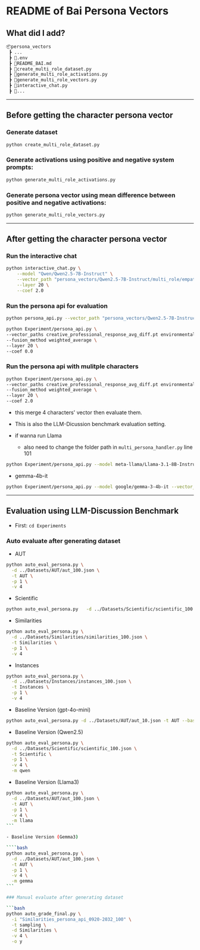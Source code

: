 # README of Bai Persona Vectors

## What did I add?

```bash
📦persona_vectors
 ┣ ...
 ┣ 📜.env
 ┣ 📜README_BAI.md
 ┣ 📜create_multi_role_dataset.py
 ┣ 📜generate_multi_role_activations.py
 ┣ 📜generate_multi_role_vectors.py
 ┣ 📜interactive_chat.py
 ┣ 📜...
```

---

## Before getting the character persona vector

### Generate dataset

```bash
python create_multi_role_dataset.py
```

### Generate activations using positive and negative system prompts:

```bash
python generate_multi_role_activations.py
```

### Generate persona vector using mean difference between positive and negative activations:

```bash
python generate_multi_role_vectors.py
```

---

## After getting the character persona vector

### Run the interactive chat

```bash
python interactive_chat.py \
    --model "Qwen/Qwen2.5-7B-Instruct" \
    --vector_path "persona_vectors/Qwen2.5-7B-Instruct/multi_role/empathetic_counselor_response_avg_diff.pt" \
    --layer 20 \
    --coef 2.0
```

### Run the persona api for evaluation

```bash
python persona_api.py --vector_path "persona_vectors/Qwen2.5-7B-Instruct/multi_role/academic_researcher_response_avg_diff.pt" --layer 20 --coef 2.0

python Experiment/persona_api.py \
--vector_paths creative_professional_response_avg_diff.pt environmentalist_response_avg_diff.pt futurist_response_avg_diff.pt futurist_response_avg_diff.pt \
--fusion_method weighted_average \
--layer 20 \
--coef 0.0
```

### Run the persona api with mulitple characters

```bash
python Experiment/persona_api.py \
--vector_paths creative_professional_response_avg_diff.pt environmentalist_response_avg_diff.pt futurist_response_avg_diff.pt futurist_response_avg_diff.pt \
--fusion_method weighted_average \
--layer 20 \
--coef 2.0
```

- this merge 4 characters' vector then evaluate them.
- This is also the LLM-Dicussion benchmark evaluation setting.

- if wanna run Llama
  - also need to change the folder path in `multi_persona_handler.py` line 101

```bash
python Experiment/persona_api.py --model meta-llama/Llama-3.1-8B-Instruct --vector_paths creative_professional_response_avg_diff.pt environmentalist_response_avg_diff.pt futurist_response_avg_diff.pt futurist_response_avg_diff.pt --fusion_method weighted_average --layer 20 --coef 2.0
```

- gemma-4b-it

```bash
python Experiment/persona_api.py --model google/gemma-3-4b-it --vector_paths creative_professional_response_avg_diff.pt environmentalist_response_avg_diff.pt futurist_response_avg_diff.pt futurist_response_avg_diff.pt --fusion_method weighted_average --layer 20 --coef 2.0
```

---

## Evaluation using LLM-Discussion Benchmark

- First: `cd Experiments`

### Auto evaluate after generating dataset

- AUT

```bash
python auto_eval_persona.py \
  -d ../Datasets/AUT/aut_100.json \
  -t AUT \
  -p 1 \
  -v 4
```

- Scientific

```bash
python auto_eval_persona.py   -d ../Datasets/Scientific/scientific_100.json   -t Scientific   -p 1   -v 4
```

- Similarities

```bash
python auto_eval_persona.py \
  -d ../Datasets/Similarities/similarities_100.json \
  -t Similarities \
  -p 1 \
  -v 4
```

- Instances

```bash
python auto_eval_persona.py \
  -d ../Datasets/Instances/instances_100.json \
  -t Instances \
  -p 1 \
  -v 4
```

- Baseline Version (gpt-4o-mini)

```bash
python auto_eval_persona.py -d ../Datasets/AUT/aut_10.json -t AUT --baseline --openai_model gpt-3.5-turbo-0125
```

- Baseline Version (Qwen2.5)

```bash
python auto_eval_persona.py \
  -d ../Datasets/Scientific/scientific_100.json \
  -t Scientific \
  -p 1 \
  -v 4 \
  -m qwen
```

- Baseline Version (Llama3)

`````bash
python auto_eval_persona.py \
  -d ../Datasets/AUT/aut_100.json \
  -t AUT \
  -p 1 \
  -v 4 \
  -m llama
```

- Baseline Version (Gemma3)

````bash
python auto_eval_persona.py \
  -d ../Datasets/AUT/aut_100.json \
  -t AUT \
  -p 1 \
  -v 4 \
  -m gemma
```

### Manual evaluate after generating dataset

```bash
python auto_grade_final.py \
  -i "Similarities_persona_api_0920-2032_100" \
  -t sampling \
  -d Similarities \
  -v 4 \
  -o y
`````
